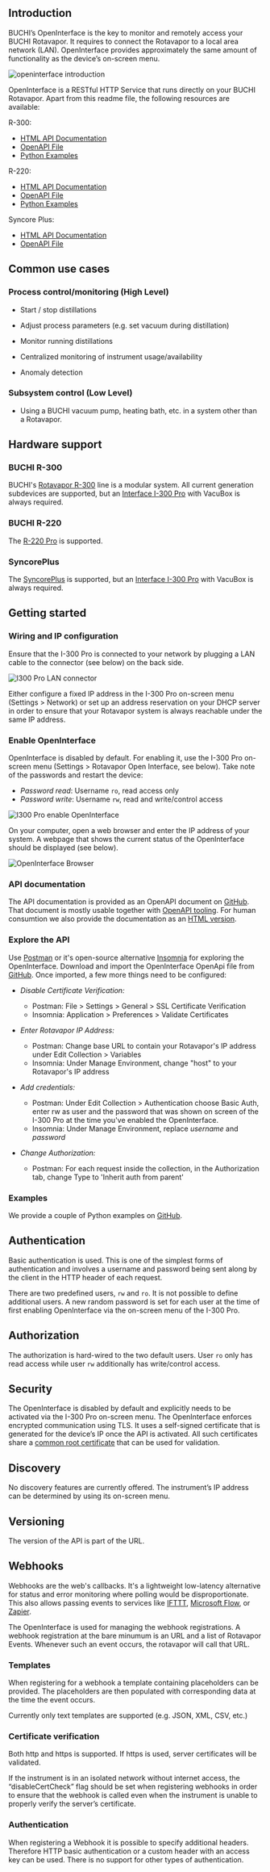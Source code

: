 ## Introduction

BUCHI’s OpenInterface is the key to monitor and remotely access your BUCHI Rotavapor. It requires to connect the Rotavapor to a local area network (LAN). OpenInterface provides approximately the same amount of functionality as the device’s on-screen menu.

![openinterface introduction](images/openinterface-introduction.jpg)

OpenInterface is a RESTful HTTP Service that runs directly on your BUCHI Rotavapor. Apart from this readme file, the following resources are available:

R-300:
* [HTML API Documentation](https://developer.buchi.digital/rotavapor/openinterface/doc/multi.html)
* [OpenAPI File](https://github.com/buchi-labortechnik-ag/openinterface_rotavapor/blob/master/R300_openinterface.yaml)
* [Python Examples](https://github.com/buchi-labortechnik-ag/openinterface_examples_python)

R-220:
* [HTML API Documentation](https://developer.buchi.digital/rotavapor/openinterface/doc/multi.html?prod=r-220)
* [OpenAPI File](https://github.com/buchi-labortechnik-ag/openinterface_rotavapor/blob/master/R220_openinterface.yaml)
* [Python Examples](https://github.com/buchi-labortechnik-ag/openinterface_examples_python)

Syncore Plus:
* [HTML API Documentation](https://developer.buchi.digital/rotavapor/openinterface/doc/multi.html?prod=syncoreplus)
* [OpenAPI File](https://github.com/buchi-labortechnik-ag/openinterface_rotavapor/blob/master/SyncorePlus_openinterface.yaml)


## Common use cases

### Process control/monitoring (High Level)

-  Start / stop distillations

-  Adjust process parameters (e.g. set vacuum during distillation)

-  Monitor running distillations

-  Centralized monitoring of instrument usage/availability

-  Anomaly detection

### Subsystem control (Low Level)

- Using a BUCHI vacuum pump, heating bath, etc. in a system other than a Rotavapor.

## Hardware support
### BUCHI R-300
BUCHI's [Rotavapor R-300](https://www.buchi.com/en/products/instruments/rotavapor-r-300) line is a modular system. All current generation subdevices are supported, but an [Interface I-300 Pro](https://www.buchi.com/en/products/instruments/interfaces) with VacuBox is always required.

### BUCHI R-220
The [R-220 Pro](https://www.buchi.com/en/products/instruments/rotavapor-r-220-pro) is supported.

### SyncorePlus
The [SyncorePlus](https://www.buchi.com/en/products/instruments/syncoreplus) is supported, but an [Interface I-300 Pro](https://www.buchi.com/en/products/instruments/interfaces) with VacuBox is always required.

## Getting started

### Wiring and IP configuration

Ensure that the I-300 Pro is connected to your network by plugging a LAN cable to the connector (see below) on the back side.

![I300 Pro LAN connector](images/I300Pro-LAN-connector.jpg)

Either configure a fixed IP address in the I-300 Pro on-screen menu (Settings > Network) or set up an address reservation on your DHCP server in order to ensure that your Rotavapor system is always reachable under the same IP address.

### Enable OpenInterface

OpenInterface is disabled by default. For enabling it, use the I-300 Pro on-screen menu (Settings > Rotavapor Open Interface, see below). Take note of the passwords and restart the device: 

- _Password read_: Username `ro`, read access only
- _Password write_: Username `rw`, read and write/control access

![I300 Pro enable OpenInterface](images/I300Pro-enable-openinterface.jpg)

On your computer, open a web browser and enter the IP address of your system. A webpage that shows the current status of the OpenInterface should be displayed (see below).

![OpenInterface Browser](images/openinterface-browser.jpg)

### API documentation
The API documentation is provided as an OpenAPI document on [GitHub](https://github.com/buchi-labortechnik-ag/openinterface_rotavapor/). That document is mostly usable together with [OpenAPI tooling](https://openapi.tools/). For human consumtion we also provide the documentation as an [HTML version](https://developer.buchi.digital/rotavapor/openinterface/doc/multi.html).

### Explore the API

Use [Postman](https://www.getpostman.com/) or it's open-source alternative [Insomnia](https://insomnia.rest/) for exploring the OpenInterface. Download and import the OpenInterface OpenApi file from [GitHub](https://github.com/buchi-labortechnik-ag/openinterface_rotavapor/blob/master/rotavapor_openinterface.yaml). Once imported, a few more things need to be configured:

- _Disable Certificate Verification:_
  - Postman: File > Settings > General > SSL Certificate Verification
  - Insomnia: Application > Preferences > Validate Certificates

- _Enter Rotavapor IP Address:_ 
  - Postman: Change base URL to contain your Rotavapor's IP address under Edit Collection > Variables
  - Insomnia: Under Manage Environment, change "host" to your Rotavapor's IP address

- _Add credentials:_
  - Postman: Under Edit Collection > Authentication choose Basic Auth, enter rw as user and the password that was shown on screen of the I-300 Pro at the time you've enabled the OpenInterface.
  - Insomnia: Under Manage Environment, replace _username_ and _password_ 

- _Change Authorization:_
  - Postman: For each request inside the collection, in the Authorization tab, change Type to 'Inherit auth from parent'


### Examples
We provide a couple of Python examples on [GitHub](https://github.com/buchi-labortechnik-ag/openinterface_examples_python).


## Authentication

Basic authentication is used. This is one of the simplest forms of
authentication and involves a username and password being sent along by the
client in the HTTP header of each request.


There are two predefined users, `rw` and `ro`. It is not
possible to define additional users. A new random password is set for
each user at the time of first enabling OpenInterface via the on-screen menu of the I-300 Pro.


## Authorization

The authorization is hard-wired to the two default users. User `ro` only has read access while user `rw` additionally has write/control access.


## Security

The OpenInterface is disabled by default and explicitly needs to be
activated via the I-300 Pro on-screen menu. The OpenInterface enforces encrypted
communication using TLS. It uses a self-signed certificate that is
generated for the device’s IP once the API is activated. All such certificates share a [common root certificate](https://raw.githubusercontent.com/buchi-labortechnik-ag/openinterface_rotavapor/master/root_cert.crt) that can be used for validation.


## Discovery

No discovery features are currently offered. The instrument’s IP address can be
determined by using its on-screen menu.


## Versioning

The version of the API is part of the URL.


## Webhooks

Webhooks are the web's callbacks. It's a lightweight low-latency alternative for status and error monitoring where polling would be disproportionate.
This also allows passing events to services like [IFTTT](https://ifttt.com/), [Microsoft Flow](https://flow.microsoft.com/), or [Zapier](https://zapier.com/).

The OpenInterface is used for managing the webhook registrations. A webhook registration at the bare minumum is an URL and a list of Rotavapor Events. Whenever such an event occurs, the rotavapor will call that URL. 


### Templates

When registering for a webhook a template containing placeholders can be
provided. The placeholders are then populated with corresponding data at the
time the event occurs.

Currently only text templates are supported (e.g. JSON, XML, CSV, etc.)


### Certificate verification

Both http and https is supported. If https is used, server certificates will be validated.

If the instrument is in an isolated network without internet access, the “disableCertCheck” flag should be set when registering webhooks in order to ensure that the webhook is called even when the instrument is unable to properly verify the server’s certificate.

### Authentication

When registering a Webhook it is possible to specify additional headers.
Therefore HTTP basic authentication or a custom header with an access key
can be used. There is no support for other types of authentication.
